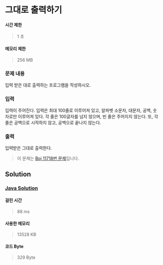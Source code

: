 # 그대로 출력하기


#### 시간 제한


> 1 초


#### 메모리 제한


> 256 MB


### 문제 내용


입력 받은 대로 출력하는 프로그램을 작성하시오.


### 입력


입력이 주어진다. 입력은 최대 100줄로 이루어져 있고, 알파벳 소문자, 대문자, 공백, 숫자로만 이루어져 있다. 각 줄은 100글자를 넘지 않으며, 빈 줄은 주어지지 않는다. 또, 각 줄은 공백으로 시작하지 않고, 공백으로 끝나지 않는다.


### 출력


입력받은 그대로 출력한다.


> 이 문제는 [Boj 11718번 문제](https://www.acmicpc.net/problem/11718)입니다.


## Solution


### [Java Solution](./main.java)


#### 걸린 시간


> 88 ms


#### 사용한 메모리


> 13528 KB


#### 코드 Byte


> 329 Byte

